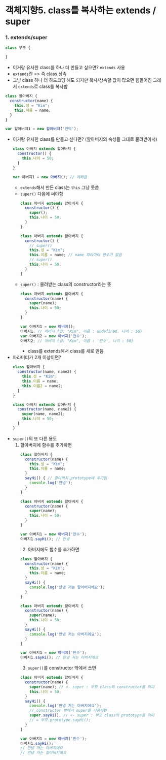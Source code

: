 객체지향5. class를 복사하는 extends / super
==

### 1. extends/super
```js {.line-numbers}
class 부모 {

}
```
- 이거랑 유사한 class를 하나 더 만들고 싶으면? `extends` 사용
- `extends`란 => 즉 class 상속
- 그냥 class 하나 더 하드코딩 해도 되지만
복사/상속할 값이 많으면 힘들어짐
그래서 `extends`로 class를 복사함
```js {.line-numbers}
class 할아버지 {
  constructor(name) {
    this.성 = "Kim";
    this.이름 = name;
  }
}

var 할아버지1 = new 할아버지('만덕');
```
- 이거랑 유사한 class를 만들고 싶다면? (할아버지의 속성들 그대로 물려받아서)
  ```js {.line-numbers}
  class 아버지 extends 할아버지 {
    constructor() {
      this.나이 = 50;
    }
  }

  var 아버지1 = new 아버지(); // 에러뜸
  ```
  - `extends`해서 만든 class는 `this` 그냥 못씀
  - `super()` 다음에 써야함
    ```js {.line-numbers}
    class 아버지 extends 할아버지 {
      constructor() {
        super();
        this.나이 = 50;
      }
    }
    ```
    ```js {.line-numbers}
    class 아버지 extends 할아버지 {
      constructor() {
        // super()
        this.성 = "Kim";
        this.이름 = name; // name 파라미터 변수가 없음
        // super()
        this.나이 = 50;
      }
    }
    ```
  - `super()` : 물려받는 class의 constructor라는 뜻
    ```js {.line-numbers}
    class 아버지 extends 할아버지 {
      constructor(name) {
        super(name);
        this.나이 = 50;
      }
    }

    var 아버지1 = new 아버지(); 
    아버지1; // 아버지 {성: "Kim", 이름 : undefined, 나이 : 50}
    var 아버지2 = new 아버지('만수'); 
    아버지2; // 아버지 {성: "Kim", 이름 : '만수', 나이 : 50}
    ```
    - class를 extends해서 class를 새로 만듬
- 파라미터가 2개 이상이면?
  ```js {.line-numbers}
  class 할아버지 {
    constructor(name, name2) {
      this.성 = "Kim";
      this.이름 = name;
      this.이름2 = name2;
    }
  }

  class 아버지 extends 할아버지 {
    constructor(name, name2) {
      super(name, name2);
      this.나이 = 50;
    }
  }
  ```
- `super()`의 또 다른 용도
  1. 할아버지에 함수를 추가하면
      ```js {.line-numbers}
      class 할아버지 {
        constructor(name) {
          this.성 = "Kim";
          this.이름 = name;
        }
        sayHi() { // 할아버지.prototype에 추가됨
          console.log('안녕');
        }
      }

      class 아버지 extends 할아버지 {
        constructor(name) {
          super(name);
          this.나이 = 50;
        }
      }

      var 아버지1 = new 아버지('만수');
      아버지1.sayHi(); // 안녕
      ```
      2. 아버지에도 함수를 추가하면
      ```js {.line-numbers}
      class 할아버지 {
        constructor(name) {
          this.성 = "Kim";
          this.이름 = name;
        }
        sayHi() {
          console.log('안녕 저는 할아버지에요');
        }
      }

      class 아버지 extends 할아버지 {
        constructor(name) {
          super(name);
          this.나이 = 50;
        }
        sayHi() {
          console.log('안녕 저는 아버지에요');
        }
      }

      var 아버지1 = new 아버지('만수');
      아버지1.sayHi(); // 안녕 저는 아버지에요
      ```
      3. `super()`를 constructor 밖에서 쓰면
      ```js {.line-numbers}
      class 아버지 extends 할아버지 {
        constructor(name) {
          super(name); // <- super : 부모 class의 constructor를 의미
          this.나이 = 50;
        }
        sayHi() {
          console.log('안녕 저는 아버지에요');
          // constructor 밖에서 super를 사용하면
          super.sayHi(); // <- super : 부모 class의 prototype을 의미 
          // = 부모.prototype.sayHi();
        }
      }

      var 아버지1 = new 아버지('만수');
      아버지1.sayHi(); 
      // 안녕 저는 아버지에요
      // 안녕 저는 할아버지에요
      ```